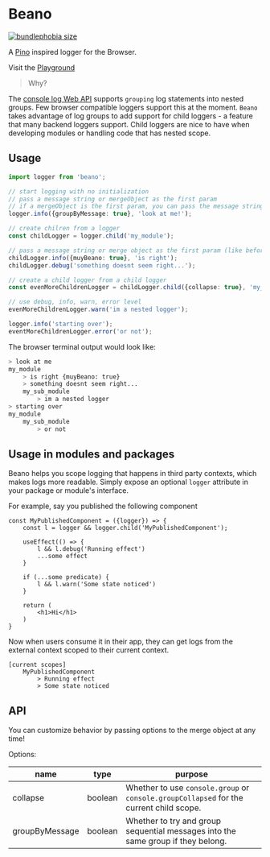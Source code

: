 # Beano

[![bundlephobia size](https://badgen.net/bundlephobia/minzip/beano)](https://bundlephobia.com/result?p=beano)


A [Pino](https://github.com/pinojs/pino) inspired logger for the Browser.

Visit the [Playground](https://erhathaway.github.io/beano/)

> Why?

The [console log Web API](https://developer.mozilla.org/en-US/docs/Web/API/Console/log) supports `grouping` log statements into nested groups. Few browser compatible loggers support this at the moment. `Beano` takes advantage of log groups to add support for child loggers - a feature that many backend loggers support. Child loggers are nice to have when developing modules or handling code that has nested scope.

## Usage

```typescript
import logger from 'beano';

// start logging with no initialization
// pass a message string or mergeObject as the first param
// if a mergeObject is the first param, you can pass the message string as the second param
logger.info({groupByMessage: true}, 'look at me!');

// create chilren from a logger
const childLogger = logger.child('my_module');

// pass a message string or merge object as the first param (like before!)
childLogger.info({muyBeano: true}, 'is right');
childLogger.debug('something doesnt seem right...');

// create a child logger from a child logger
const evenMoreChildrenLogger = childLogger.child({collapse: true}, 'my_sub_module');

// use debug, info, warn, error level
evenMoreChildrenLogger.warn('im a nested logger');

logger.info('starting over');
eventMoreChildrenLogger.error('or not');
```

The browser terminal output would look like:

```bash
> look at me
my_module
    > is right {muyBeano: true}
    > something doesnt seem right...
    my_sub_module
        > im a nested logger
> starting over
my_module
    my_sub_module
        > or not
```

## Usage in modules and packages

Beano helps you scope logging that happens in third party contexts, which makes logs more readable. Simply expose an optional `logger` attribute in your package or module's interface. 

For example, say you published the following component
```
const MyPublishedComponent = ({logger}) => {
    const l = logger && logger.child('MyPublishedComponent');
    
    useEffect(() => {
        l && l.debug('Running effect')
        ...some effect
    }
    
    if (...some predicate) {
        l && l.warn('Some state noticed')
    }
    
    return (
        <h1>Hi</h1>
    )
}
```

Now when users consume it in their app, they can get logs from the external context scoped to their current context.

```shell
[current scopes]
    MyPublishedComponent
        > Running effect
        > Some state noticed

```

## API

You can customize behavior by passing options to the merge object at any time!

Options:

| name           | type    | purpose                                                                                 |
| -------------- | ------- | --------------------------------------------------------------------------------------- |
| collapse       | boolean | Whether to use `console.group` or `console.groupCollapsed` for the current child scope. |
| groupByMessage | boolean | Whether to try and group sequential messages into the same group if they belong.        |

